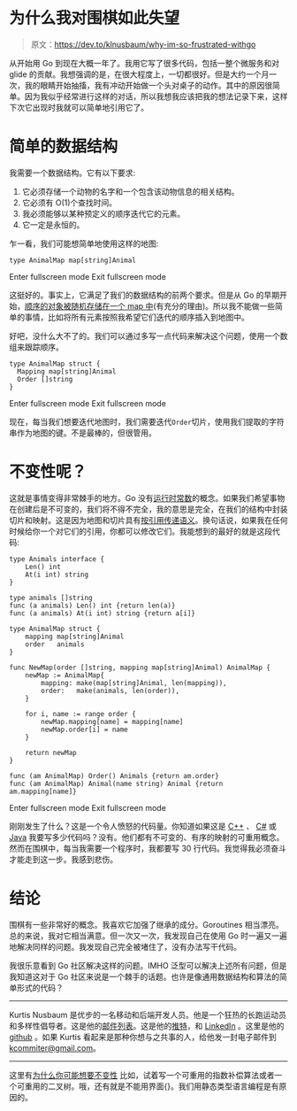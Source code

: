 # 为什么我对围棋如此失望

> 原文：<https://dev.to/klnusbaum/why-im-so-frustrated-withgo>

从开始用 Go 到现在大概一年了。我用它写了很多代码，包括一整个微服务和对 glide 的贡献。我想强调的是，在很大程度上，一切都很好。但是大约一个月一次，我的眼睛开始抽搐，我有冲动开始做一个头对桌子的动作。其中的原因很简单。因为我似乎经常进行这样的对话，所以我想我应该把我的想法记录下来，这样下次它出现时我就可以简单地引用它了。

# 简单的数据结构

我需要一个数据结构。它有以下要求:

1.  它必须存储一个动物的名字和一个包含该动物信息的相关结构。
2.  它必须有 O(1)个查找时间。
3.  我必须能够以某种预定义的顺序迭代它的元素。
4.  它一定是永恒的。

乍一看，我们可能想简单地使用这样的地图:

```
type AnimalMap map[string]Animal 
```

Enter fullscreen mode Exit fullscreen mode

这挺好的。事实上，它满足了我们的数据结构的前两个要求。但是从 Go 的早期开始，[顺序的对象被随机存储在一个 map 中](https://blog.golang.org/go-maps-in-action#TOC_7.)(有充分的理由)。所以我不能做一些简单的事情，比如将所有元素按照我希望它们迭代的顺序插入到地图中。

好吧，没什么大不了的。我们可以通过多写一点代码来解决这个问题，使用一个数组来跟踪顺序。

```
type AnimalMap struct {
  Mapping map[string]Animal
  Order []string
} 
```

Enter fullscreen mode Exit fullscreen mode

现在，每当我们想要迭代地图时，我们需要迭代`Order`切片，使用我们提取的字符串作为地图的键。不是最棒的，但很管用。

# 不变性呢？

这就是事情变得非常棘手的地方。Go 没有[运行时常数](https://www.quora.com/What-is-the-compile-time-constant-and-run-time-constant-in-the-C-programming-language)的概念。如果我们希望事物在创建后是不可变的，我们将不得不完全，我的意思是完全，在我们的结构中封装切片和映射。这是因为地图和切片具有[按引用传递语义](https://stackoverflow.com/questions/40680981/are-maps-passed-by-value-or-by-reference-in-go)。换句话说，如果我在任何时候给你一个对它们的引用，你都可以修改它们。我能想到的最好的就是这段代码:

```
type Animals interface {
    Len() int
    At(i int) string
}

type animals []string
func (a animals) Len() int {return len(a)}
func (a animals) At(i int) string {return a[i]}

type AnimalMap struct {
    mapping map[string]Animal
    order   animals
}

func NewMap(order []string, mapping map[string]Animal) AnimalMap {
    newMap := AnimalMap{
        mapping: make(map[string]Animal, len(mapping)),
        order:   make(animals, len(order)),
    }

    for i, name := range order {
        newMap.mapping[name] = mapping[name]
        newMap.order[i] = name
    }

    return newMap
}

func (am AnimalMap) Order() Animals {return am.order}
func (am AnimalMap) Animal(name string) Animal {return am.mapping[name]} 
```

Enter fullscreen mode Exit fullscreen mode

刚刚发生了什么？这是一个令人愤怒的代码量。你知道如果这是 [C++](https://stackoverflow.com/questions/2636303/how-to-initialize-a-private-static-const-map-in-c) 、 [C#](https://msdn.microsoft.com/en-us/library/dn467194(v=vs.111).aspx) 或 [Java](https://google.github.io/guava/releases/snapshot/api/docs/com/google/common/collect/ImmutableMap.html) 我要写多少代码吗？没有。他们都有不可变的、有序的映射的可重用概念。然而在围棋中，每当我需要一个程序时，我都要写 30 行代码。我觉得我必须奋斗才能走到这一步。我感到悲伤。

# 结论

围棋有一些非常好的概念。我喜欢它加强了继承的成分。Goroutines 相当漂亮。总的来说，我对它相当满意。但一次又一次，我发现自己在使用 Go 时一遍又一遍地解决同样的问题。我发现自己完全被堵住了，没有办法写干代码。

我很乐意看到 Go 社区解决这样的问题。IMHO 泛型可以解决上述所有问题，但是我知道这对于 Go 社区来说是一个棘手的话题。也许是像通用数据结构和算法的简单形式的代码？

* * *

Kurtis Nusbaum 是优步的一名移动和后端开发人员。他是一个狂热的长跑运动员和多样性倡导者。这是他的[邮件列表](http://tinyletter.com/kurtis)。这是他的[推特](https://twitter.com/klnusbaum)，和 [LinkedIn](https://www.linkedin.com/in/knusbaum) 。这里是他的 [github](https://github.com/klnusbaum) 。如果 Kurtis 看起来是那种你想与之共事的人，给他发一封电子邮件到 kcommiter@gmail.com。

* * *

这里有[为什么你可能想要不变性](https://softwareengineering.stackexchange.com/questions/151733/if-immutable-objects-are-good-why-do-people-keep-creating-mutable-objects)
比如，试着写一个可重用的指数补偿算法或者一个可重用的二叉树。哦，还有就是不能用界面{}。我们用静态类型语言编程是有原因的。